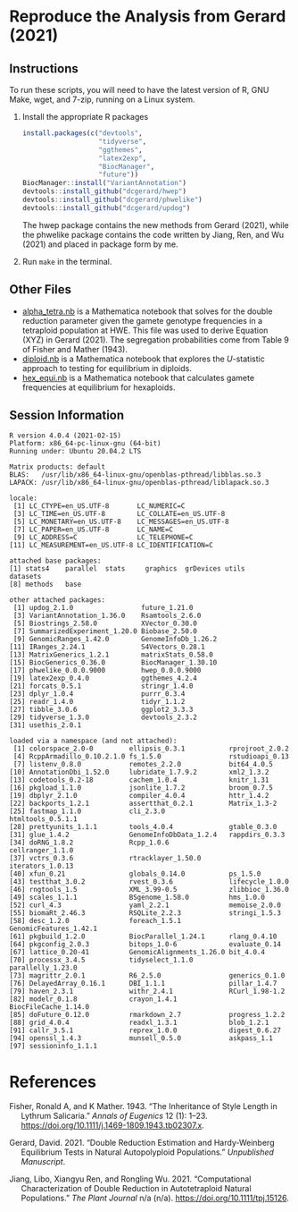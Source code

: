 
<!-- README.md is generated from README.Rmd. Please edit that file -->

# Reproduce the Analysis from Gerard (2021)

## Instructions

To run these scripts, you will need to have the latest version of R, GNU
Make, wget, and 7-zip, running on a Linux system.

1.  Install the appropriate R packages

    ``` r
    install.packages(c("devtools",
                       "tidyverse",
                       "ggthemes",
                       "latex2exp",
                       "BiocManager",
                       "future"))
    BiocManager::install("VariantAnnotation")
    devtools::install_github("dcgerard/hwep")
    devtools::install_github("dcgerard/phwelike")
    devtools::install_github("dcgerard/updog")
    ```

    The hwep package contains the new methods from Gerard (2021), while
    the phwelike package contains the code written by Jiang, Ren, and
    Wu (2021) and placed in package form by me.

2.  Run `make` in the terminal.

## Other Files

-   [alpha\_tetra.nb](./analysis/alpha_tetra.nb) is a Mathematica
    notebook that solves for the double reduction parameter given the
    gamete genotype frequencies in a tetraploid population at HWE. This
    file was used to derive Equation (XYZ) in Gerard (2021). The
    segregation probabilities come from Table 9 of Fisher and
    Mather (1943).
-   [diploid.nb](./analysis/diploid.nb) is a Mathematica notebook that
    explores the *U*-statistic approach to testing for equilibrium in
    diploids.
-   [hex\_equi.nb](./analysis/hex_equi.nb) is a Mathematica notebook
    that calculates gamete frequencies at equilibrium for hexaploids.

## Session Information

    R version 4.0.4 (2021-02-15)
    Platform: x86_64-pc-linux-gnu (64-bit)
    Running under: Ubuntu 20.04.2 LTS

    Matrix products: default
    BLAS:   /usr/lib/x86_64-linux-gnu/openblas-pthread/libblas.so.3
    LAPACK: /usr/lib/x86_64-linux-gnu/openblas-pthread/liblapack.so.3

    locale:
     [1] LC_CTYPE=en_US.UTF-8       LC_NUMERIC=C              
     [3] LC_TIME=en_US.UTF-8        LC_COLLATE=en_US.UTF-8    
     [5] LC_MONETARY=en_US.UTF-8    LC_MESSAGES=en_US.UTF-8   
     [7] LC_PAPER=en_US.UTF-8       LC_NAME=C                 
     [9] LC_ADDRESS=C               LC_TELEPHONE=C            
    [11] LC_MEASUREMENT=en_US.UTF-8 LC_IDENTIFICATION=C       

    attached base packages:
    [1] stats4    parallel  stats     graphics  grDevices utils     datasets 
    [8] methods   base     

    other attached packages:
     [1] updog_2.1.0                 future_1.21.0              
     [3] VariantAnnotation_1.36.0    Rsamtools_2.6.0            
     [5] Biostrings_2.58.0           XVector_0.30.0             
     [7] SummarizedExperiment_1.20.0 Biobase_2.50.0             
     [9] GenomicRanges_1.42.0        GenomeInfoDb_1.26.2        
    [11] IRanges_2.24.1              S4Vectors_0.28.1           
    [13] MatrixGenerics_1.2.1        matrixStats_0.58.0         
    [15] BiocGenerics_0.36.0         BiocManager_1.30.10        
    [17] phwelike_0.0.0.9000         hwep_0.0.0.9000            
    [19] latex2exp_0.4.0             ggthemes_4.2.4             
    [21] forcats_0.5.1               stringr_1.4.0              
    [23] dplyr_1.0.4                 purrr_0.3.4                
    [25] readr_1.4.0                 tidyr_1.1.2                
    [27] tibble_3.0.6                ggplot2_3.3.3              
    [29] tidyverse_1.3.0             devtools_2.3.2             
    [31] usethis_2.0.1              

    loaded via a namespace (and not attached):
     [1] colorspace_2.0-0         ellipsis_0.3.1           rprojroot_2.0.2         
     [4] RcppArmadillo_0.10.2.1.0 fs_1.5.0                 rstudioapi_0.13         
     [7] listenv_0.8.0            remotes_2.2.0            bit64_4.0.5             
    [10] AnnotationDbi_1.52.0     lubridate_1.7.9.2        xml2_1.3.2              
    [13] codetools_0.2-18         cachem_1.0.4             knitr_1.31              
    [16] pkgload_1.1.0            jsonlite_1.7.2           broom_0.7.5             
    [19] dbplyr_2.1.0             compiler_4.0.4           httr_1.4.2              
    [22] backports_1.2.1          assertthat_0.2.1         Matrix_1.3-2            
    [25] fastmap_1.1.0            cli_2.3.0                htmltools_0.5.1.1       
    [28] prettyunits_1.1.1        tools_4.0.4              gtable_0.3.0            
    [31] glue_1.4.2               GenomeInfoDbData_1.2.4   rappdirs_0.3.3          
    [34] doRNG_1.8.2              Rcpp_1.0.6               cellranger_1.1.0        
    [37] vctrs_0.3.6              rtracklayer_1.50.0       iterators_1.0.13        
    [40] xfun_0.21                globals_0.14.0           ps_1.5.0                
    [43] testthat_3.0.2           rvest_0.3.6              lifecycle_1.0.0         
    [46] rngtools_1.5             XML_3.99-0.5             zlibbioc_1.36.0         
    [49] scales_1.1.1             BSgenome_1.58.0          hms_1.0.0               
    [52] curl_4.3                 yaml_2.2.1               memoise_2.0.0           
    [55] biomaRt_2.46.3           RSQLite_2.2.3            stringi_1.5.3           
    [58] desc_1.2.0               foreach_1.5.1            GenomicFeatures_1.42.1  
    [61] pkgbuild_1.2.0           BiocParallel_1.24.1      rlang_0.4.10            
    [64] pkgconfig_2.0.3          bitops_1.0-6             evaluate_0.14           
    [67] lattice_0.20-41          GenomicAlignments_1.26.0 bit_4.0.4               
    [70] processx_3.4.5           tidyselect_1.1.0         parallelly_1.23.0       
    [73] magrittr_2.0.1           R6_2.5.0                 generics_0.1.0          
    [76] DelayedArray_0.16.1      DBI_1.1.1                pillar_1.4.7            
    [79] haven_2.3.1              withr_2.4.1              RCurl_1.98-1.2          
    [82] modelr_0.1.8             crayon_1.4.1             BiocFileCache_1.14.0    
    [85] doFuture_0.12.0          rmarkdown_2.7            progress_1.2.2          
    [88] grid_4.0.4               readxl_1.3.1             blob_1.2.1              
    [91] callr_3.5.1              reprex_1.0.0             digest_0.6.27           
    [94] openssl_1.4.3            munsell_0.5.0            askpass_1.1             
    [97] sessioninfo_1.1.1       

# References

<div id="refs" class="references csl-bib-body hanging-indent">

<div id="ref-fisher1943inheritance" class="csl-entry">

Fisher, Ronald A, and K Mather. 1943. “The Inheritance of Style Length
in Lythrum Salicaria.” *Annals of Eugenics* 12 (1): 1–23.
<https://doi.org/10.1111/j.1469-1809.1943.tb02307.x>.

</div>

<div id="ref-gerard2021double" class="csl-entry">

Gerard, David. 2021. “Double Reduction Estimation and Hardy-Weinberg
Equilibrium Tests in Natural Autopolyploid Populations.” *Unpublished
Manuscript*.

</div>

<div id="ref-jiang2021computational" class="csl-entry">

Jiang, Libo, Xiangyu Ren, and Rongling Wu. 2021. “Computational
Characterization of Double Reduction in Autotetraploid Natural
Populations.” *The Plant Journal* n/a (n/a).
<https://doi.org/10.1111/tpj.15126>.

</div>

</div>
